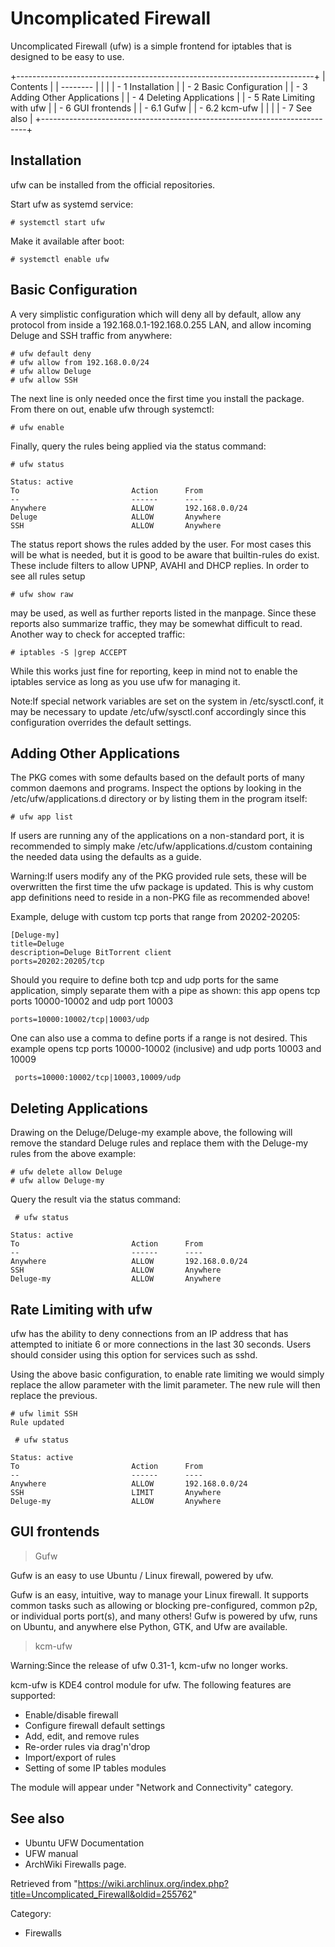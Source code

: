 Uncomplicated Firewall
======================

Uncomplicated Firewall (ufw) is a simple frontend for iptables that is
designed to be easy to use.

+--------------------------------------------------------------------------+
| Contents                                                                 |
| --------                                                                 |
|                                                                          |
| -   1 Installation                                                       |
| -   2 Basic Configuration                                                |
| -   3 Adding Other Applications                                          |
| -   4 Deleting Applications                                              |
| -   5 Rate Limiting with ufw                                             |
| -   6 GUI frontends                                                      |
|     -   6.1 Gufw                                                         |
|     -   6.2 kcm-ufw                                                      |
|                                                                          |
| -   7 See also                                                           |
+--------------------------------------------------------------------------+

Installation
------------

ufw can be installed from the official repositories.

Start ufw as systemd service:

    # systemctl start ufw

Make it available after boot:

    # systemctl enable ufw

Basic Configuration
-------------------

A very simplistic configuration which will deny all by default, allow
any protocol from inside a 192.168.0.1-192.168.0.255 LAN, and allow
incoming Deluge and SSH traffic from anywhere:

    # ufw default deny
    # ufw allow from 192.168.0.0/24
    # ufw allow Deluge
    # ufw allow SSH

The next line is only needed once the first time you install the
package. From there on out, enable ufw through systemctl:

    # ufw enable

Finally, query the rules being applied via the status command:

    # ufw status

    Status: active
    To                         Action      From
    --                         ------      ----
    Anywhere                   ALLOW       192.168.0.0/24
    Deluge                     ALLOW       Anywhere
    SSH                        ALLOW       Anywhere

The status report shows the rules added by the user. For most cases this
will be what is needed, but it is good to be aware that builtin-rules do
exist. These include filters to allow UPNP, AVAHI and DHCP replies. In
order to see all rules setup

    # ufw show raw 

may be used, as well as further reports listed in the manpage. Since
these reports also summarize traffic, they may be somewhat difficult to
read. Another way to check for accepted traffic:

    # iptables -S |grep ACCEPT

While this works just fine for reporting, keep in mind not to enable the
iptables service as long as you use ufw for managing it.

Note:If special network variables are set on the system in
/etc/sysctl.conf, it may be necessary to update /etc/ufw/sysctl.conf
accordingly since this configuration overrides the default settings.

Adding Other Applications
-------------------------

The PKG comes with some defaults based on the default ports of many
common daemons and programs. Inspect the options by looking in the
/etc/ufw/applications.d directory or by listing them in the program
itself:

    # ufw app list

If users are running any of the applications on a non-standard port, it
is recommended to simply make /etc/ufw/applications.d/custom containing
the needed data using the defaults as a guide.

Warning:If users modify any of the PKG provided rule sets, these will be
overwritten the first time the ufw package is updated. This is why
custom app definitions need to reside in a non-PKG file as recommended
above!

Example, deluge with custom tcp ports that range from 20202-20205:

    [Deluge-my]
    title=Deluge
    description=Deluge BitTorrent client
    ports=20202:20205/tcp

Should you require to define both tcp and udp ports for the same
application, simply separate them with a pipe as shown: this app opens
tcp ports 10000-10002 and udp port 10003

    ports=10000:10002/tcp|10003/udp

One can also use a comma to define ports if a range is not desired. This
example opens tcp ports 10000-10002 (inclusive) and udp ports 10003 and
10009

     ports=10000:10002/tcp|10003,10009/udp

Deleting Applications
---------------------

Drawing on the Deluge/Deluge-my example above, the following will remove
the standard Deluge rules and replace them with the Deluge-my rules from
the above example:

    # ufw delete allow Deluge
    # ufw allow Deluge-my

Query the result via the status command:

     # ufw status

    Status: active
    To                         Action      From
    --                         ------      ----
    Anywhere                   ALLOW       192.168.0.0/24
    SSH                        ALLOW       Anywhere
    Deluge-my                  ALLOW       Anywhere

Rate Limiting with ufw
----------------------

ufw has the ability to deny connections from an IP address that has
attempted to initiate 6 or more connections in the last 30 seconds.
Users should consider using this option for services such as sshd.

Using the above basic configuration, to enable rate limiting we would
simply replace the allow parameter with the limit parameter. The new
rule will then replace the previous.

    # ufw limit SSH
    Rule updated

     # ufw status

    Status: active
    To                         Action      From
    --                         ------      ----
    Anywhere                   ALLOW       192.168.0.0/24
    SSH                        LIMIT       Anywhere
    Deluge-my                  ALLOW       Anywhere

GUI frontends
-------------

> Gufw

Gufw is an easy to use Ubuntu / Linux firewall, powered by ufw.

Gufw is an easy, intuitive, way to manage your Linux firewall. It
supports common tasks such as allowing or blocking pre-configured,
common p2p, or individual ports port(s), and many others! Gufw is
powered by ufw, runs on Ubuntu, and anywhere else Python, GTK, and Ufw
are available.

> kcm-ufw

Warning:Since the release of ufw 0.31-1, kcm-ufw no longer works.

kcm-ufw is KDE4 control module for ufw. The following features are
supported:

-   Enable/disable firewall
-   Configure firewall default settings
-   Add, edit, and remove rules
-   Re-order rules via drag\'n\'drop
-   Import/export of rules
-   Setting of some IP tables modules

The module will appear under "Network and Connectivity" category.

See also
--------

-   Ubuntu UFW Documentation
-   UFW manual
-   ArchWiki Firewalls page.

Retrieved from
"https://wiki.archlinux.org/index.php?title=Uncomplicated_Firewall&oldid=255762"

Category:

-   Firewalls
